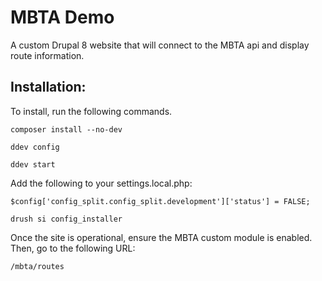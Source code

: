 # MBTA Demo

A custom Drupal 8 website that will connect to the MBTA api and display route information.

## Installation:

To install, run the following commands.

`composer install --no-dev`

`ddev config`

`ddev start`

Add the following to your settings.local.php:

`$config['config_split.config_split.development']['status'] = FALSE;`

`drush si config_installer`

Once the site is operational, ensure the MBTA custom module is enabled. Then, go to the following URL:

`/mbta/routes`
